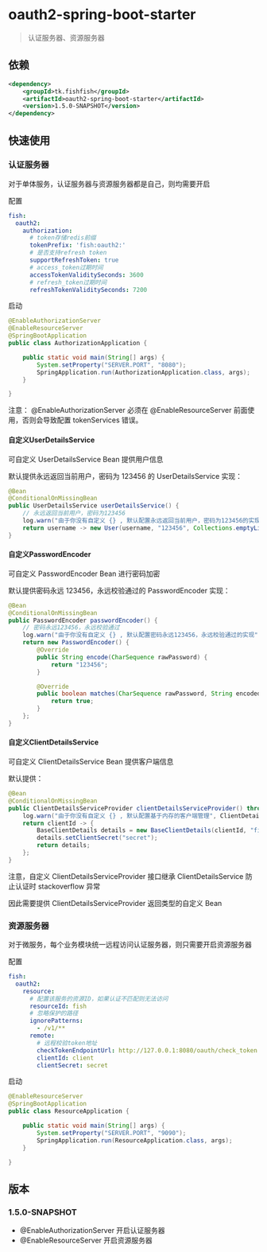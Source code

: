 # oauth2-spring-boot-starter

> 认证服务器、资源服务器

## 依赖

```xml
<dependency>
    <groupId>tk.fishfish</groupId>
    <artifactId>oauth2-spring-boot-starter</artifactId>
    <version>1.5.0-SNAPSHOT</version>
</dependency>
```

## 快速使用

### 认证服务器

对于单体服务，认证服务器与资源服务器都是自己，则均需要开启

配置

```yaml
fish:
  oauth2:
    authorization:
      # token存储redis前缀
      tokenPrefix: 'fish:oauth2:'
      # 是否支持refresh token
      supportRefreshToken: true
      # access_token过期时间
      accessTokenValiditySeconds: 3600
      # refresh_token过期时间
      refreshTokenValiditySeconds: 7200
```

启动

```java
@EnableAuthorizationServer
@EnableResourceServer
@SpringBootApplication
public class AuthorizationApplication {

    public static void main(String[] args) {
        System.setProperty("SERVER.PORT", "8080");
        SpringApplication.run(AuthorizationApplication.class, args);
    }

}
```

注意： @EnableAuthorizationServer 必须在 @EnableResourceServer 前面使用，否则会导致配置 tokenServices 错误。

#### 自定义UserDetailsService

可自定义 UserDetailsService Bean 提供用户信息

默认提供永远返回当前用户，密码为 123456 的 UserDetailsService 实现：

```java
@Bean
@ConditionalOnMissingBean
public UserDetailsService userDetailsService() {
    // 永远返回当前用户，密码为123456
    log.warn("由于你没有自定义 {} , 默认配置永远返回当前用户，密码为123456的实现", UserDetailsService.class.getName());
    return username -> new User(username, "123456", Collections.emptyList());
}
```

#### 自定义PasswordEncoder

可自定义 PasswordEncoder Bean 进行密码加密

默认提供密码永远 123456，永远校验通过的 PasswordEncoder 实现：

```java
@Bean
@ConditionalOnMissingBean
public PasswordEncoder passwordEncoder() {
    // 密码永远123456，永远校验通过
    log.warn("由于你没有自定义 {} , 默认配置密码永远123456，永远校验通过的实现", PasswordEncoder.class.getName());
    return new PasswordEncoder() {
        @Override
        public String encode(CharSequence rawPassword) {
            return "123456";
        }

        @Override
        public boolean matches(CharSequence rawPassword, String encodedPassword) {
            return true;
        }
    };
}
```

#### 自定义ClientDetailsService

可自定义 ClientDetailsService Bean 提供客户端信息

默认提供：

```java
@Bean
@ConditionalOnMissingBean
public ClientDetailsServiceProvider clientDetailsServiceProvider() throws Exception {
    log.warn("由于你没有自定义 {} , 默认配置基于内存的客户端管理", ClientDetailsServiceProvider.class.getName());
    return clientId -> {
        BaseClientDetails details = new BaseClientDetails(clientId, "fish", "read,write", "password,refresh_token", "");
        details.setClientSecret("secret");
        return details;
    };
}
```

注意，自定义 ClientDetailsServiceProvider 接口继承 ClientDetailsService 防止认证时 stackoverflow 异常

因此需要提供 ClientDetailsServiceProvider 返回类型的自定义 Bean

### 资源服务器

对于微服务，每个业务模块统一远程访问认证服务器，则只需要开启资源服务器

配置

```yaml
fish:
  oauth2:
    resource:
      # 配置该服务的资源ID，如果认证不匹配则无法访问
      resourceId: fish
      # 忽略保护的路径
      ignorePatterns:
        - /v1/**
      remote:
        # 远程校验token地址
        checkTokenEndpointUrl: http://127.0.0.1:8080/oauth/check_token
        clientId: client
        clientSecret: secret
```

启动

```java
@EnableResourceServer
@SpringBootApplication
public class ResourceApplication {

    public static void main(String[] args) {
        System.setProperty("SERVER.PORT", "9090");
        SpringApplication.run(ResourceApplication.class, args);
    }

}
```

## 版本

### 1.5.0-SNAPSHOT

- @EnableAuthorizationServer 开启认证服务器
- @EnableResourceServer 开启资源服务器
